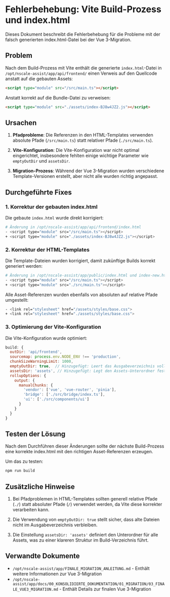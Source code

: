 # Fehlerbehebung: Vite Build-Prozess und index.html

Dieses Dokument beschreibt die Fehlerbehebung für die Probleme mit der falsch generierten index.html-Datei bei der Vue 3-Migration.

## Problem

Nach dem Build-Prozess mit Vite enthält die generierte `index.html`-Datei in `/opt/nscale-assist/app/api/frontend/` einen Verweis auf den Quellcode anstatt auf die gebauten Assets:

```html
<script type="module" src="/src/main.ts"></script>
```

Anstatt korrekt auf die Bundle-Datei zu verweisen:

```html
<script type="module" src="./assets/index-BJ8w4JZ2.js"></script>
```

## Ursachen

1. **Pfadprobleme**: Die Referenzen in den HTML-Templates verwenden absolute Pfade (`/src/main.ts`) statt relativer Pfade (`./src/main.ts`).

2. **Vite-Konfiguration**: Die Vite-Konfiguration war nicht optimal eingerichtet, insbesondere fehlten einige wichtige Parameter wie `emptyOutDir` und `assetsDir`.

3. **Migration-Prozess**: Während der Vue 3-Migration wurden verschiedene Template-Versionen erstellt, aber nicht alle wurden richtig angepasst.

## Durchgeführte Fixes

### 1. Korrektur der gebauten index.html

Die gebaute `index.html` wurde direkt korrigiert:

```bash
# Änderung in /opt/nscale-assist/app/api/frontend/index.html
- <script type="module" src="/src/main.ts"></script>
+ <script type="module" src="./assets/index-BJ8w4JZ2.js"></script>
```

### 2. Korrektur der HTML-Templates

Die Template-Dateien wurden korrigiert, damit zukünftige Builds korrekt generiert werden:

```bash
# Änderung in /opt/nscale-assist/app/public/index.html und index-new.html
- <script type="module" src="/src/main.ts"></script>
+ <script type="module" src="./src/main.ts"></script>
```

Alle Asset-Referenzen wurden ebenfalls von absoluten auf relative Pfade umgestellt:

```bash
- <link rel="stylesheet" href="/assets/styles/base.css">
+ <link rel="stylesheet" href="./assets/styles/base.css">
```

### 3. Optimierung der Vite-Konfiguration

Die Vite-Konfiguration wurde optimiert:

```javascript
build: {
  outDir: 'api/frontend',
  sourcemap: process.env.NODE_ENV !== 'production',
  chunkSizeWarningLimit: 1000,
  emptyOutDir: true,  // Hinzugefügt: Leert das Ausgabeverzeichnis vollständig
  assetsDir: 'assets', // Hinzugefügt: Legt den Assets-Unterordner fest
  rollupOptions: {
    output: {
      manualChunks: {
        'vendor': ['vue', 'vue-router', 'pinia'],
        'bridge': ['./src/bridge/index.ts'],
        'ui': ['./src/components/ui']
      }
    }
  }
}
```

## Testen der Lösung

Nach dem Durchführen dieser Änderungen sollte der nächste Build-Prozess eine korrekte index.html mit den richtigen Asset-Referenzen erzeugen.

Um das zu testen:

```bash
npm run build
```

## Zusätzliche Hinweise

1. Bei Pfadproblemen in HTML-Templates sollten generell relative Pfade (`./`) statt absoluter Pfade (`/`) verwendet werden, da Vite diese korrekter verarbeiten kann.

2. Die Verwendung von `emptyOutDir: true` stellt sicher, dass alte Dateien nicht im Ausgabeverzeichnis verbleiben.

3. Die Einstellung `assetsDir: 'assets'` definiert den Unterordner für alle Assets, was zu einer klareren Struktur im Build-Verzeichnis führt.

## Verwandte Dokumente

- `/opt/nscale-assist/app/FINALE_MIGRATION_ANLEITUNG.md` - Enthält weitere Informationen zur Vue 3-Migration
- `/opt/nscale-assist/app/docs/00_KONSOLIDIERTE_DOKUMENTATION/01_MIGRATION/03_FINALE_VUE3_MIGRATION.md` - Enthält Details zur finalen Vue 3-Migration